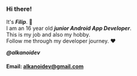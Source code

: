 ### Hi there!

It's ***Filip***. :wave:  
I am an 16 year old ***junior Android App Developer***.  
This is my job and also my hobby.  
Follow me through my developer journey. :heart:  

***@alkanoidev*** 

#### Email: alkanoidev@gmail.com
